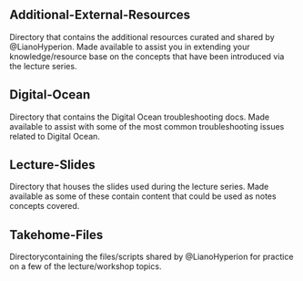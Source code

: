 ## Additional-External-Resources
Directory that contains the additional resources curated and shared by @LianoHyperion. 
Made available to assist you in extending your knowledge/resource base on the concepts that have been introduced via the lecture series.

## Digital-Ocean
Directory that contains the Digital Ocean troubleshooting docs.
Made available to assist with some of the most common troubleshooting issues related to Digital Ocean.

## Lecture-Slides
Directory that houses the slides used during the lecture series.
Made available as some of these contain content that could be used as notes concepts covered.

## Takehome-Files
Directorycontaining the files/scripts shared by @LianoHyperion for practice on a few of the lecture/workshop topics.
